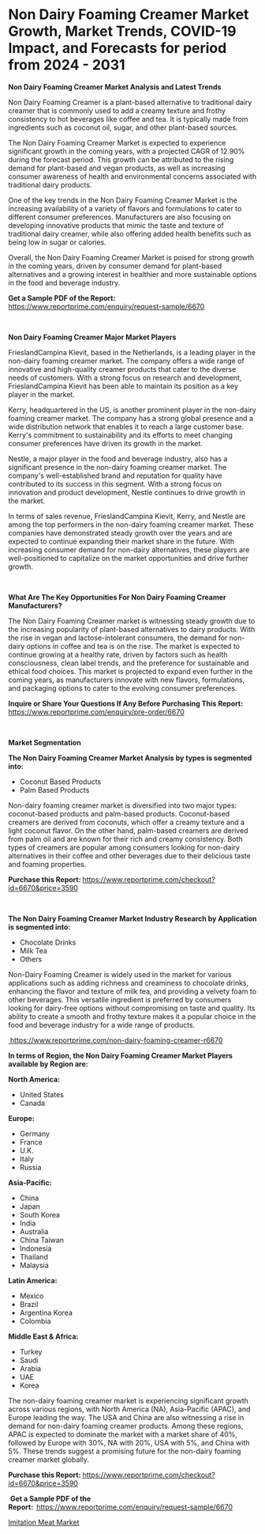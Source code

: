 <p><h1>Non Dairy Foaming Creamer Market Growth, Market Trends, COVID-19 Impact, and Forecasts for period from 2024 - 2031</h1></p><p><strong>Non Dairy Foaming Creamer Market Analysis and Latest Trends</strong></p>
<p><p>Non Dairy Foaming Creamer is a plant-based alternative to traditional dairy creamer that is commonly used to add a creamy texture and frothy consistency to hot beverages like coffee and tea. It is typically made from ingredients such as coconut oil, sugar, and other plant-based sources.</p><p>The Non Dairy Foaming Creamer Market is expected to experience significant growth in the coming years, with a projected CAGR of 12.90% during the forecast period. This growth can be attributed to the rising demand for plant-based and vegan products, as well as increasing consumer awareness of health and environmental concerns associated with traditional dairy products.</p><p>One of the key trends in the Non Dairy Foaming Creamer Market is the increasing availability of a variety of flavors and formulations to cater to different consumer preferences. Manufacturers are also focusing on developing innovative products that mimic the taste and texture of traditional dairy creamer, while also offering added health benefits such as being low in sugar or calories.</p><p>Overall, the Non Dairy Foaming Creamer Market is poised for strong growth in the coming years, driven by consumer demand for plant-based alternatives and a growing interest in healthier and more sustainable options in the food and beverage industry.</p></p>
<p><strong>Get a Sample PDF of the Report:&nbsp;</strong> <a href="https://www.reportprime.com/enquiry/request-sample/6670">https://www.reportprime.com/enquiry/request-sample/6670</a></p>
<p>&nbsp;</p>
<p><strong>Non Dairy Foaming Creamer Major Market Players</strong></p>
<p><p>FrieslandCampina Kievit, based in the Netherlands, is a leading player in the non-dairy foaming creamer market. The company offers a wide range of innovative and high-quality creamer products that cater to the diverse needs of customers. With a strong focus on research and development, FrieslandCampina Kievit has been able to maintain its position as a key player in the market.</p><p>Kerry, headquartered in the US, is another prominent player in the non-dairy foaming creamer market. The company has a strong global presence and a wide distribution network that enables it to reach a large customer base. Kerry's commitment to sustainability and its efforts to meet changing consumer preferences have driven its growth in the market.</p><p>Nestle, a major player in the food and beverage industry, also has a significant presence in the non-dairy foaming creamer market. The company's well-established brand and reputation for quality have contributed to its success in this segment. With a strong focus on innovation and product development, Nestle continues to drive growth in the market.</p><p>In terms of sales revenue, FrieslandCampina Kievit, Kerry, and Nestle are among the top performers in the non-dairy foaming creamer market. These companies have demonstrated steady growth over the years and are expected to continue expanding their market share in the future. With increasing consumer demand for non-dairy alternatives, these players are well-positioned to capitalize on the market opportunities and drive further growth.</p></p>
<p>&nbsp;</p>
<p><strong>What Are The Key Opportunities For Non Dairy Foaming Creamer Manufacturers?</strong></p>
<p><p>The Non Dairy Foaming Creamer market is witnessing steady growth due to the increasing popularity of plant-based alternatives to dairy products. With the rise in vegan and lactose-intolerant consumers, the demand for non-dairy options in coffee and tea is on the rise. The market is expected to continue growing at a healthy rate, driven by factors such as health consciousness, clean label trends, and the preference for sustainable and ethical food choices. This market is projected to expand even further in the coming years, as manufacturers innovate with new flavors, formulations, and packaging options to cater to the evolving consumer preferences.</p></p>
<p><strong>Inquire or Share Your Questions If Any Before Purchasing This Report:</strong> <a href="https://www.reportprime.com/enquiry/pre-order/6670">https://www.reportprime.com/enquiry/pre-order/6670</a></p>
<p>&nbsp;</p>
<p><strong>Market Segmentation</strong></p>
<p><strong>The Non Dairy Foaming Creamer Market Analysis by types is segmented into:</strong></p>
<p><ul><li>Coconut Based Products</li><li>Palm Based Products</li></ul></p>
<p><p>Non-dairy foaming creamer market is diversified into two major types: coconut-based products and palm-based products. Coconut-based creamers are derived from coconuts, which offer a creamy texture and a light coconut flavor. On the other hand, palm-based creamers are derived from palm oil and are known for their rich and creamy consistency. Both types of creamers are popular among consumers looking for non-dairy alternatives in their coffee and other beverages due to their delicious taste and foaming properties.</p></p>
<p><strong>Purchase this Report:&nbsp;</strong><a href="https://www.reportprime.com/checkout?id=6670&price=3590">https://www.reportprime.com/checkout?id=6670&price=3590</a></p>
<p>&nbsp;</p>
<p><strong>The Non Dairy Foaming Creamer Market Industry Research by Application is segmented into:</strong></p>
<p><ul><li>Chocolate Drinks</li><li>Milk Tea</li><li>Others</li></ul></p>
<p><p>Non-Dairy Foaming Creamer is widely used in the market for various applications such as adding richness and creaminess to chocolate drinks, enhancing the flavor and texture of milk tea, and providing a velvety foam to other beverages. This versatile ingredient is preferred by consumers looking for dairy-free options without compromising on taste and quality. Its ability to create a smooth and frothy texture makes it a popular choice in the food and beverage industry for a wide range of products.</p></p>
<p><a href="https://www.reportprime.com/non-dairy-foaming-creamer-r6670">&nbsp;https://www.reportprime.com/non-dairy-foaming-creamer-r6670</a></p>
<p><strong>In terms of Region, the Non Dairy Foaming Creamer Market Players available by Region are:</strong></p>
<p>
    <p> <strong> North America: </strong>
        <ul>
            <li>United States</li>
            <li>Canada</li>
        </ul>
        </p> 
    <p> <strong> Europe: </strong>
        <ul>
            <li>Germany</li>
            <li>France</li>
            <li>U.K.</li>
            <li>Italy</li>
            <li>Russia</li>
        </ul>
        </p> 
    <p> <strong> Asia-Pacific: </strong>
        <ul>
            <li>China</li>
            <li>Japan</li>
            <li>South Korea</li>
            <li>India</li>
            <li>Australia</li>
            <li>China Taiwan</li>
            <li>Indonesia</li>
            <li>Thailand</li>
            <li>Malaysia</li>
        </ul>
        </p> 
    <p> <strong> Latin America: </strong>
        <ul>
            <li>Mexico</li>
            <li>Brazil</li>
            <li>Argentina Korea</li>
            <li>Colombia</li>
        </ul>
        </p> 
    <p> <strong> Middle East & Africa: </strong>
        <ul>
            <li>Turkey</li>
            <li>Saudi</li>
            <li>Arabia</li>
            <li>UAE</li>
            <li>Korea</li>
        </ul>
    </p>
    </p>
<p><p>The non-dairy foaming creamer market is experiencing significant growth across various regions, with North America (NA), Asia-Pacific (APAC), and Europe leading the way. The USA and China are also witnessing a rise in demand for non-dairy foaming creamer products. Among these regions, APAC is expected to dominate the market with a market share of 40%, followed by Europe with 30%, NA with 20%, USA with 5%, and China with 5%. These trends suggest a promising future for the non-dairy foaming creamer market globally.</p></p>
<p><strong>Purchase this Report: </strong><a href="https://www.reportprime.com/checkout?id=6670&price=3590">https://www.reportprime.com/checkout?id=6670&price=3590</a></p>
<p>&nbsp;<strong>Get a Sample PDF of the Report:&nbsp;&nbsp;</strong><a href="https://www.reportprime.com/enquiry/request-sample/6670">https://www.reportprime.com/enquiry/request-sample/6670</a></p>
<p><strong></strong></p>
<p><p><a href="https://github.com/nicoletavirag/Market-Research-Report-List-5/blob/main/imitation-meat-market.md">Imitation Meat Market</a></p></p>